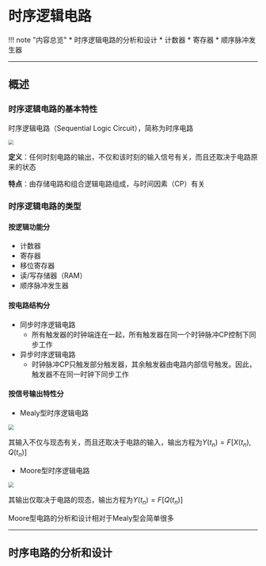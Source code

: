 # 时序逻辑电路

!!! note "内容总览"
	* 时序逻辑电路的分析和设计
	* 计数器
	* 寄存器
	* 顺序脉冲发生器

---

## 概述

### 时序逻辑电路的基本特性

时序逻辑电路（Sequential Logic Circuit），简称为时序电路

<img src="https://wbx-1328220477.cos.ap-shanghai.myqcloud.com/202502040118276.png" style="zoom:67%;" />

**定义**：任何时刻电路的输出，不仅和该时刻的输入信号有关，而且还取决于电路原来的状态

**特点**：由存储电路和组合逻辑电路组成，与时间因素（CP）有关

### 时序逻辑电路的类型

#### 按逻辑功能分

* 计数器
* 寄存器
* 移位寄存器
* 读/写存储器（RAM）
* 顺序脉冲发生器

#### 按电路结构分

* 同步时序逻辑电路
	* 所有触发器的时钟端连在一起，所有触发器在同一个时钟脉冲CP控制下同步工作
* 异步时序逻辑电路
	* 时钟脉冲CP只触发部分触发器，其余触发器由电路内部信号触发。因此，触发器不在同一时钟下同步工作

#### 按信号输出特性分

* Mealy型时序逻辑电路

<img src="https://wbx-1328220477.cos.ap-shanghai.myqcloud.com/202502040127186.png" style="zoom:67%;" />

其输入不仅与现态有关，而且还取决于电路的输入，输出方程为$Y(t_n)=F[X(t_n),Q(t_n)]$

* Moore型时序逻辑电路

<img src="https://wbx-1328220477.cos.ap-shanghai.myqcloud.com/202502040130138.png" style="zoom:67%;" />

其输出仅取决于电路的现态，输出方程为$Y(t_n)=F[Q(t_n)]$

Moore型电路的分析和设计相对于Mealy型会简单很多

---

## 时序电路的分析和设计
